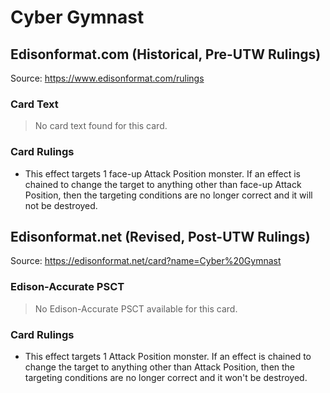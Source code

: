 # Cyber Gymnast

## Edisonformat.com (Historical, Pre-UTW Rulings)

Source: https://www.edisonformat.com/rulings

### Card Text

> No card text found for this card.

### Card Rulings

*   This effect targets 1 face-up Attack Position monster. If an effect is chained to change the target to anything other than face-up Attack Position, then the targeting conditions are no longer correct and it will not be destroyed.

## Edisonformat.net (Revised, Post-UTW Rulings)

Source: https://edisonformat.net/card?name=Cyber%20Gymnast

### Edison-Accurate PSCT

> No Edison-Accurate PSCT available for this card.

### Card Rulings

*   This effect targets 1 Attack Position monster. If an effect is chained to change the target to anything other than Attack Position, then the targeting conditions are no longer correct and it won't be destroyed.
            